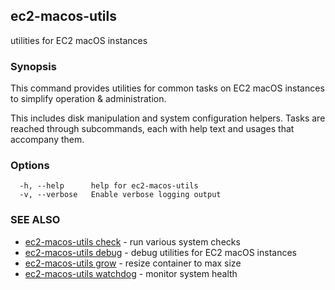 ## ec2-macos-utils

utilities for EC2 macOS instances

### Synopsis

This command provides utilities for common tasks on EC2 macOS instances to simplify operation & administration.

This includes disk manipulation and system configuration helpers. Tasks are reached through subcommands, each with 
help text and usages that accompany them.

### Options

```
  -h, --help      help for ec2-macos-utils
  -v, --verbose   Enable verbose logging output
```

### SEE ALSO

* [ec2-macos-utils check](ec2-macos-utils_check.md)	 - run various system checks
* [ec2-macos-utils debug](ec2-macos-utils_debug.md)	 - debug utilities for EC2 macOS instances
* [ec2-macos-utils grow](ec2-macos-utils_grow.md)	 - resize container to max size
* [ec2-macos-utils watchdog](ec2-macos-utils_watchdog.md)	 - monitor system health

